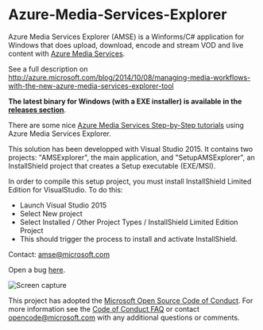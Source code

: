 Azure-Media-Services-Explorer
=============================

Azure Media Services Explorer (AMSE) is a Winforms/C# application for Windows that does upload, download, encode and stream VOD and live content with [Azure Media Services](https://azure.microsoft.com/en-us/services/media-services/).

See a full description on http://azure.microsoft.com/blog/2014/10/08/managing-media-workflows-with-the-new-azure-media-services-explorer-tool

**The latest binary for Windows (with a EXE installer) is available in the [releases section](https://github.com/Azure/Azure-Media-Services-Explorer/releases)**.

There are some nice [Azure Media Services Step-by-Step tutorials](https://docs.com/fukushima-shigeyuki/3439/english-azure-media-services-step-by-step-series) using Azure Media Services Explorer.

This solution has been developped with Visual Studio 2015. It contains two projects: "AMSExplorer", the main application, and "SetupAMSExplorer", an InstallShield project that creates a Setup executable (EXE/MSI).

In order to compile this setup project, you must install InstallShield Limited Edition for VisualStudio. To do this:
- Launch Visual Studio 2015
- Select New project
- Select Installed / Other Project Types / InstallShield Limited Edition Project
- This should trigger the process to install and activate InstallShield.

Contact: amse@microsoft.com

Open a bug [here](https://github.com/Azure/Azure-Media-Services-Explorer/issues/new).

![Screen capture](https://cloud.githubusercontent.com/assets/8104205/10526542/d696c884-738b-11e5-80d1-669eb488172f.png)

This project has adopted the [Microsoft Open Source Code of Conduct](http://microsoft.github.io/codeofconduct). For more information see the [Code of Conduct FAQ](http://microsoft.github.io/codeofconduct/faq.md) or contact [opencode@microsoft.com](mailto:opencode@microsoft.com) with any additional questions or comments. 
